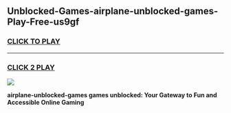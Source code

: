 
## Unblocked-Games-airplane-unblocked-games-Play-Free-us9gf
<h3>
<a href="https://premium76.site?title=airplane-unblocked-games&ref=22A">CLICK TO PLAY</a></h3>
<hr>

<h3>
<a href="https://premium76.site?title=airplane-unblocked-games&ref=22A">CLICK 2 PLAY</a>
  
</h3>

<a href="https://premium76.site?title=airplane-unblocked-games&ref=22A"><img src="https://clearcache.store/games.png"></a>


**airplane-unblocked-games games unblocked: Your Gateway to Fun and Accessible Online Gaming**
